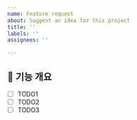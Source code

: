 ```yaml
---
name: Feature request
about: Suggest an idea for this project
title: ''
labels: ''
assignees: ''

---
```


## 🎯 기능 개요
<!--사용자 경험 향상을 위한 새로운 대시보드 기능 추가.-->

- [ ] TODO1
- [ ] TODO2
- [ ] TODO3
